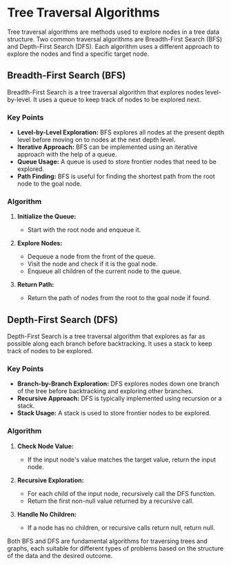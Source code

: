 # Tree Traversal Algorithms

Tree traversal algorithms are methods used to explore nodes in a tree data structure. Two common traversal algorithms are Breadth-First Search (BFS) and Depth-First Search (DFS). Each algorithm uses a different approach to explore the nodes and find a specific target node.

## Breadth-First Search (BFS)

Breadth-First Search is a tree traversal algorithm that explores nodes level-by-level. It uses a queue to keep track of nodes to be explored next.

### Key Points

- **Level-by-Level Exploration:** BFS explores all nodes at the present depth level before moving on to nodes at the next depth level.
- **Iterative Approach:** BFS can be implemented using an iterative approach with the help of a queue.
- **Queue Usage:** A queue is used to store frontier nodes that need to be explored.
- **Path Finding:** BFS is useful for finding the shortest path from the root node to the goal node.

### Algorithm

1. **Initialize the Queue:**
   - Start with the root node and enqueue it.
   
2. **Explore Nodes:**
   - Dequeue a node from the front of the queue.
   - Visit the node and check if it is the goal node.
   - Enqueue all children of the current node to the queue.

3. **Return Path:**
   - Return the path of nodes from the root to the goal node if found.

## Depth-First Search (DFS)

Depth-First Search is a tree traversal algorithm that explores as far as possible along each branch before backtracking. It uses a stack to keep track of nodes to be explored.

### Key Points

- **Branch-by-Branch Exploration:** DFS explores nodes down one branch of the tree before backtracking and exploring other branches.
- **Recursive Approach:** DFS is typically implemented using recursion or a stack.
- **Stack Usage:** A stack is used to store frontier nodes to be explored.

### Algorithm

1. **Check Node Value:**
   - If the input node's value matches the target value, return the input node.

2. **Recursive Exploration:**
   - For each child of the input node, recursively call the DFS function.
   - Return the first non-null value returned by a recursive call.

3. **Handle No Children:**
   - If a node has no children, or recursive calls return null, return null.

Both BFS and DFS are fundamental algorithms for traversing trees and graphs, each suitable for different types of problems based on the structure of the data and the desired outcome.
